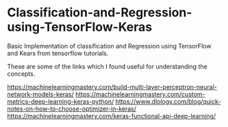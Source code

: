 # Classification-and-Regression-using-TensorFlow-Keras
Basic Implementation of classification and Regression using TensorFlow and Kears from tensorflow tutorials.

These are some of the links which I found useful for understanding the concepts.

https://machinelearningmastery.com/build-multi-layer-perceptron-neural-network-models-keras/
https://machinelearningmastery.com/custom-metrics-deep-learning-keras-python/
https://www.dlology.com/blog/quick-notes-on-how-to-choose-optimizer-in-keras/
https://machinelearningmastery.com/keras-functional-api-deep-learning/
